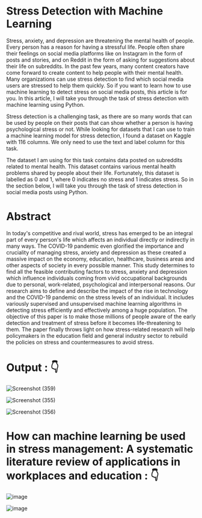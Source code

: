 # Stress Detection with Machine Learning

Stress, anxiety, and depression are threatening the mental health of people. Every person has a reason for having a stressful life. People often share their feelings on social media platforms like on Instagram in the form of posts and stories, and on Reddit in the form of asking for suggestions about their life on subreddits. In the past few years, many content creators have come forward to create content to help people with their mental health. Many organizations can use stress detection to find which social media users are stressed to help them quickly. So if you want to learn how to use machine learning to detect stress on social media posts, this article is for you. In this article, I will take you through the task of stress detection with machine learning using Python.

Stress detection is a challenging task, as there are so many words that can be used by people on their posts that can show whether a person is having psychological stress or not. While looking for datasets that I can use to train a machine learning model for stress detection, I found a dataset on Kaggle with 116 columns. We only need to use the text and label column for this task.

The dataset I am using for this task contains data posted on subreddits related to mental health. This dataset contains various mental health problems shared by people about their life. Fortunately, this dataset is labelled as 0 and 1, where 0 indicates no stress and 1 indicates stress. So in the section below, I will take you through the task of stress detection in social media posts using Python.

# Abstract
In today's competitive and rival world, stress has emerged to be an integral part of every person's life which affects an individual directly or indirectly in many ways. The COVID-19 pandemic even glorified the importance and cruciality of managing stress, anxiety and depression as these created a massive impact on the economy, education, healthcare, business areas and other aspects of society in every possible manner. This study determines to find all the feasible contributing factors to stress, anxiety and depression which influence individuals coming from vivid occupational backgrounds due to personal, work-related, psychological and interpersonal reasons. Our research aims to define and describe the impact of the rise in technology and the COVID-19 pandemic on the stress levels of an individual. It includes variously supervised and unsupervised machine learning algorithms in detecting stress efficiently and effectively among a huge population. The objective of this paper is to make those millions of people aware of the early detection and treatment of stress before it becomes life-threatening to them. The paper finally throws light on how stress-related research will help policymakers in the education field and general industry sector to rebuild the policies on stress and countermeasures to avoid stress.


# Output : 👇
![Screenshot (359)](https://github.com/swarnavopramanik/Stress-Detection-using-ML/assets/105142693/b9c60457-80f2-4c36-a632-44af03f6ffbf)

![Screenshot (355)](https://github.com/swarnavopramanik/Stress-Detection-using-ML/assets/105142693/eb725dc9-a2a1-4c96-a4b8-a15360c985fe)

![Screenshot (356)](https://github.com/swarnavopramanik/Stress-Detection-using-ML/assets/105142693/9eab8197-8f2a-4a59-894f-ceeac63d7660)


# How can machine learning be used in stress management: A systematic literature review of applications in workplaces and education  : 👇

![image](https://user-images.githubusercontent.com/105142693/215264514-c195bfab-88aa-4fea-a95e-e9794a9e1789.png)


![image](https://user-images.githubusercontent.com/105142693/215264478-7a4f2b57-b8c2-4dd4-af3b-b6c78763d333.png)

